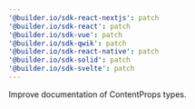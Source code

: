 ```yaml
---
'@builder.io/sdk-react-nextjs': patch
'@builder.io/sdk-react': patch
'@builder.io/sdk-vue': patch
'@builder.io/sdk-qwik': patch
'@builder.io/sdk-react-native': patch
'@builder.io/sdk-solid': patch
'@builder.io/sdk-svelte': patch
---
```


Improve documentation of ContentProps types.

